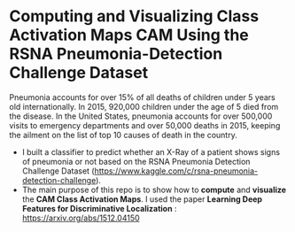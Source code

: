 # Computing and Visualizing Class Activation Maps **CAM** Using the RSNA Pneumonia-Detection Challenge Dataset 

Pneumonia accounts for over 15% of all deaths of children under 5 years old internationally. In 2015, 920,000 children under the age of 5 died from the disease. In the United States, pneumonia accounts for over 500,000 visits to emergency departments and over 50,000 deaths in 2015, keeping the ailment on the list of top 10 causes of death in the country.

- I built a classifier to predict whether an X-Ray of a patient shows signs of pneumonia or not based on the RSNA Pneumonia Detection Challenge Dataset (https://www.kaggle.com/c/rsna-pneumonia-detection-challenge).
- The main purpose of this repo is to show how to **compute** and **visualize** the **CAM Class Activation Maps**. I used the paper **Learning Deep Features for Discriminative Localization** : https://arxiv.org/abs/1512.04150

